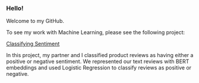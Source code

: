 ### Hello!

Welcome to my GitHub.

To see my work with Machine Learning, please see the following project:

[Classifying Sentiment](https://github.com/LiamDrew8/ClassifyingSentiment)

In this project, my partner and I classified product reviews as having either a positive or negative sentiment.
We represented our text reviews with BERT embeddings and used Logistic Regression to classify reviews as positive or negative.

<!--
**LiamDrew8/LiamDrew8** is a ✨ _special_ ✨ repository because its `README.md` (this file) appears on your GitHub profile.

Here are some ideas to get you started:

- 🔭 I’m currently working on ...
- 🌱 I’m currently learning ...
- 👯 I’m looking to collaborate on ...
- 🤔 I’m looking for help with ...
- 💬 Ask me about ...
- 📫 How to reach me: ...
- 😄 Pronouns: ...
- ⚡ Fun fact: ...
-->
